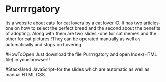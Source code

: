 # Purrrrgatory
Its a website about cats for cat lovers by a cat lover :D. It has two articles- one on how to select the perfect breed and the second about the benefits of adopting. Along with them are two slides -one for cat memes and the other for cat pictures !They can be operated manually as well as automatically and stops on hovering.

#HowToOpen
Just download the file Purrrrgatory and open Index(HTML file) in your browser!!

#StackUsed
JavaScript-for the slides which are automatic as well as manual
HTML
CSS
